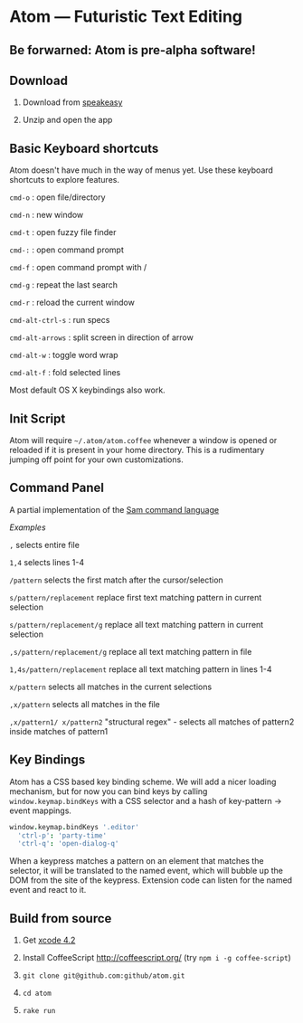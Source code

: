 # Atom — Futuristic Text Editing
## Be forwarned: Atom is pre-alpha software!

## Download

1. Download from [speakeasy](https://speakeasy.githubapp.com/apps/com.github.atom-osx)

2. Unzip and open the app

## Basic Keyboard shortcuts
Atom doesn't have much in the way of menus yet. Use these keyboard shortcuts to
explore features.

`cmd-o` : open file/directory

`cmd-n` : new window

`cmd-t` : open fuzzy file finder

`cmd-:` : open command prompt

`cmd-f` : open command prompt with /

`cmd-g` : repeat the last search

`cmd-r` : reload the current window

`cmd-alt-ctrl-s` : run specs

`cmd-alt-arrows` : split screen in direction of arrow

`cmd-alt-w` : toggle word wrap

`cmd-alt-f` : fold selected lines

Most default OS X keybindings also work.

## Init Script

Atom will require `~/.atom/atom.coffee` whenever a window is opened or reloaded if it is present in your
home directory. This is a rudimentary jumping off point for your own customizations.

## Command Panel

A partial implementation of the [Sam command language](http://man.cat-v.org/plan_9/1/sam)

*Examples*

`,` selects entire file

`1,4` selects lines 1-4

`/pattern` selects the first match after the cursor/selection

`s/pattern/replacement` replace first text matching pattern in current selection

`s/pattern/replacement/g` replace all text matching pattern in current selection

`,s/pattern/replacement/g` replace all text matching pattern in file

`1,4s/pattern/replacement` replace all text matching pattern in lines 1-4

`x/pattern` selects all matches in the current selections

`,x/pattern` selects all matches in the file

`,x/pattern1/ x/pattern2` "structural regex" - selects all matches of pattern2 inside matches of pattern1

## Key Bindings

Atom has a CSS based key binding scheme. We will add a nicer loading mechanism, but for now you can bind
keys by calling `window.keymap.bindKeys` with a CSS selector and a hash of key-pattern -> event mappings.

```coffeescript
window.keymap.bindKeys '.editor'
  'ctrl-p': 'party-time'
  'ctrl-q': 'open-dialog-q'
```

When a keypress matches a pattern on an element that matches the selector, it will be translated to the
named event, which will bubble up the DOM from the site of the keypress. Extension code can listen for
the named event and react to it.


## Build from source

1. Get [xcode 4.2](http://itunes.apple.com/us/app/xcode/id448457090?mt=12)

2. Install CoffeeScript http://coffeescript.org/ (try `npm i -g coffee-script`)

3. `git clone git@github.com:github/atom.git`

4. `cd atom`

5. `rake run`
